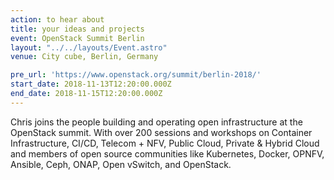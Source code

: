 ```yaml
---
action: to hear about
title: your ideas and projects
event: OpenStack Summit Berlin
layout: "../../layouts/Event.astro"
venue: City cube, Berlin, Germany

pre_url: 'https://www.openstack.org/summit/berlin-2018/'
start_date: 2018-11-13T12:20:00.000Z
end_date: 2018-11-15T12:20:00.000Z
---
```


Chris joins the people building and operating open infrastructure at the OpenStack summit. With over 200 sessions and workshops on Container Infrastructure, CI/CD, Telecom + NFV, Public Cloud, Private & Hybrid Cloud and members of open source communities like Kubernetes, Docker, OPNFV, Ansible, Ceph, ONAP, Open vSwitch, and OpenStack.

